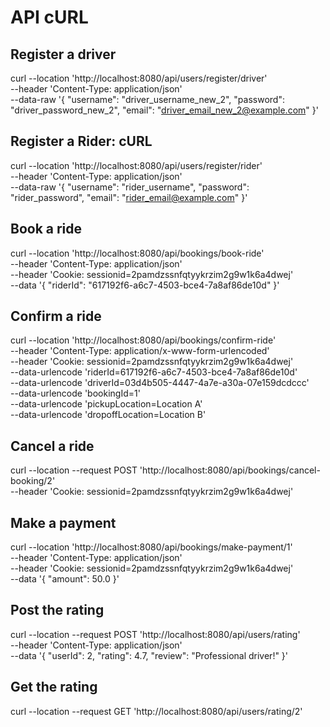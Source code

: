 # API cURL

## Register a driver

curl --location 'http://localhost:8080/api/users/register/driver' \
--header 'Content-Type: application/json' \
--data-raw '{
"username": "driver_username_new_2",
"password": "driver_password_new_2",
"email": "driver_email_new_2@example.com"
}'

## Register a Rider: cURL

curl --location 'http://localhost:8080/api/users/register/rider' \
--header 'Content-Type: application/json' \
--data-raw '{
"username": "rider_username",
"password": "rider_password",
"email": "rider_email@example.com"
}'

## Book a ride

curl --location 'http://localhost:8080/api/bookings/book-ride' \
--header 'Content-Type: application/json' \
--header 'Cookie: sessionid=2pamdzssnfqtyykrzim2g9w1k6a4dwej' \
--data '{
"riderId": "617192f6-a6c7-4503-bce4-7a8af86de10d"
}'

## Confirm a ride

curl --location 'http://localhost:8080/api/bookings/confirm-ride' \
--header 'Content-Type: application/x-www-form-urlencoded' \
--header 'Cookie: sessionid=2pamdzssnfqtyykrzim2g9w1k6a4dwej' \
--data-urlencode 'riderId=617192f6-a6c7-4503-bce4-7a8af86de10d' \
--data-urlencode 'driverId=03d4b505-4447-4a7e-a30a-07e159dcdccc' \
--data-urlencode 'bookingId=1' \
--data-urlencode 'pickupLocation=Location A' \
--data-urlencode 'dropoffLocation=Location B'

## Cancel a ride

curl --location --request POST 'http://localhost:8080/api/bookings/cancel-booking/2' \
--header 'Cookie: sessionid=2pamdzssnfqtyykrzim2g9w1k6a4dwej'

## Make a payment

curl --location 'http://localhost:8080/api/bookings/make-payment/1' \
--header 'Content-Type: application/json' \
--header 'Cookie: sessionid=2pamdzssnfqtyykrzim2g9w1k6a4dwej' \
--data '{
"amount": 50.0
}'

## Post the rating

curl --location --request POST 'http://localhost:8080/api/users/rating' \
--header 'Content-Type: application/json' \
--data '{
"userId": 2,
"rating": 4.7,
"review": "Professional driver!"
}'

## Get the rating

curl --location --request GET 'http://localhost:8080/api/users/rating/2'

